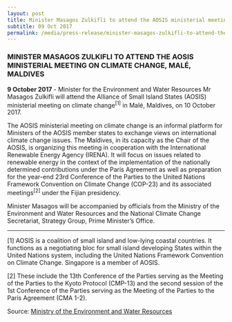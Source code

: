 ```yaml
---
layout: post
title: Minister Masagos Zulkifli to attend the AOSIS ministerial meeting on climate change, Malé, Maldives
subtitle: 09 Oct 2017
permalink: /media/press-release/minister-masagos-zulkifli-to-attend-the-aosis-ministerial-meeting-on-climate-change-malé-maldives
---
```


### MINISTER MASAGOS ZULKIFLI TO ATTEND THE AOSIS MINISTERIAL MEETING ON CLIMATE CHANGE, MALÉ, MALDIVES

**9 October 2017** - Minister for the Environment and Water Resources Mr Masagos Zulkifli will attend the Alliance of Small Island States (AOSIS) ministerial meeting on climate change<sup>[1]</sup> in Malé, Maldives, on 10 October 2017.

The AOSIS ministerial meeting on climate change is an informal platform for Ministers of the AOSIS member states to exchange views on international climate change issues. The Maldives, in its capacity as the Chair of the AOSIS, is organizing this meeting in cooperation with the International Renewable Energy Agency (IRENA). It will focus on issues related to renewable energy in the context of the implementation of the nationally determined contributions under the Paris Agreement as well as preparation for the year-end 23rd Conference of the Parties to the United Nations Framework Convention on Climate Change (COP-23) and its associated meetings<sup>[2]</sup> under the Fijian presidency.

Minister Masagos will be accompanied by officials from the Ministry of the Environment and Water Resources and the National Climate Change Secretariat, Strategy Group, Prime Minister’s Office.

___


[1] AOSIS is a coalition of small island and low-lying coastal countries. It functions as a negotiating bloc for small island developing States within the United Nations system, including the United Nations Framework Convention on Climate Change. Singapore is a member of AOSIS.

[2] These include the 13th Conference of the Parties serving as the Meeting of the Parties to the Kyoto Protocol (CMP-13) and the second session of the 1st Conference of the Parties serving as the Meeting of the Parties to the Paris Agreement (CMA 1-2).

Source: [<a href="https://www.mewr.gov.sg/news/minister-masagos-zulkifli-to-attend-the-aosis-ministerial-meeting-on-climate-change--mal--maldives--10-october-2017" target="_blank">Ministry of the Environment and Water Resources</a>](https://www.mewr.gov.sg/news/minister-masagos-zulkifli-to-attend-the-aosis-ministerial-meeting-on-climate-change--mal--maldives--10-october-2017)